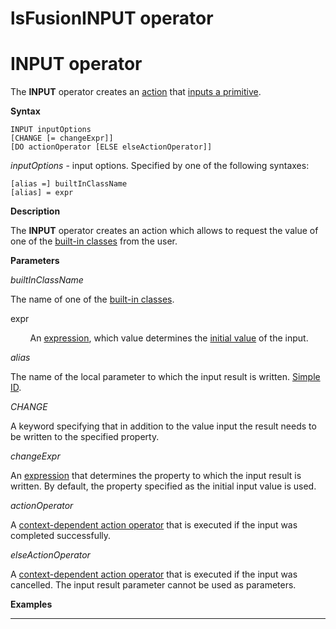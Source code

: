 # lsFusionINPUT operator

# INPUT operator

The **INPUT** operator creates an [action](lsFusionActions.md) that [inputs a primitive](lsFusionPrimitive_input_INPUT_.md).

**Syntax**

    INPUT inputOptions 
    [CHANGE [= changeExpr]]
    [DO actionOperator [ELSE elseActionOperator]]

*inputOptions* - input options. Specified by one of the following syntaxes:

    [alias =] builtInClassName
    [alias] = expr

**Description**

The **INPUT** operator creates an action which allows to request the value of one of the [built-in classes](lsFusionBuilt-in_classes.md) from the user.

**Parameters**

*builtInClassName*

The name of one of the [built-in classes](lsFusionBuilt-in_classes.md). 

expr

        An [expression](lsFusionExpression.md), which value determines the [initial value](Value-input_35520941.html#Valueinput-initial) of the input.

*alias*

The name of the local parameter to which the input result is written. [Simple ID](IDs_1573053.html#IDs-id-Идентификаторы-id).

*CHANGE*

A keyword specifying that in addition to the value input the result needs to be written to the specified property.

*changeExpr*

An [expression](lsFusionExpression.md) that determines the property to which the input result is written. By default, the property specified as the initial input value is used.

*actionOperator*

A [context-dependent action operator](Action-operator_36307157.html#Actionoperator-id-Операторы-действия-contextdependent) that is executed if the input was completed successfully.

*elseActionOperator*

A [context-dependent action operator](Action-operator_36307157.html#Actionoperator-id-Операторы-действия-contextdependent) that is executed if the input was cancelled. The input result parameter cannot be used as parameters.

**Examples**

********************************************



  
